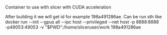 

Container to use with slicer with CUDA acceleration


After building it we will get id for example 198a491286ae. Can be run sth like docker run --init --gpus all --ipc host --privileged --net host -p 8888:8888 -p49053:49053 -v "$PWD":/home/sliceruser/work 198a491286ae
